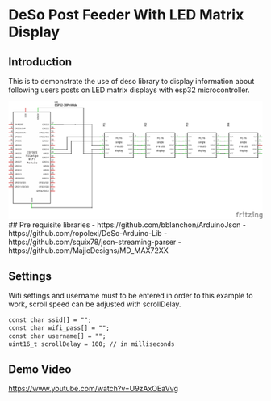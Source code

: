 # DeSo Post Feeder With LED Matrix Display

## Introduction
This is to demonstrate the use of deso library to display information about following users posts on LED matrix displays with esp32 microcontroller.

<img src="esp32 matrix_schem.png" width="800"/>
## Pre requisite libraries
- https://github.com/bblanchon/ArduinoJson
- https://github.com/ropolexi/DeSo-Arduino-Lib
- https://github.com/squix78/json-streaming-parser
- https://github.com/MajicDesigns/MD_MAX72XX

## Settings

Wifi settings and username must to be entered in order to this example to work, scroll speed can be adjusted with scrollDelay.

```
const char ssid[] = "";
const char wifi_pass[] = "";
const char username[] = "";
uint16_t scrollDelay = 100; // in milliseconds
```

## Demo Video
https://www.youtube.com/watch?v=U9zAxOEaVvg
